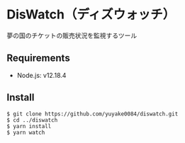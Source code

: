# DisWatch（ディズウォッチ）
夢の国のチケットの販売状況を監視するツール

## Requirements
- Node.js: v12.18.4

## Install
```shell
$ git clone https://github.com/yuyake0084/diswatch.git
$ cd ../diswatch
$ yarn install
$ yarn watch
```

